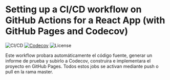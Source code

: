 # Setting up a CI/CD workflow on GitHub Actions for a React App (with GitHub Pages and Codecov)

![CI/CD](https://github.com/dyarleniber/react-workflow-gh-actions/workflows/CI/CD/badge.svg)
[![Codecov](https://img.shields.io/codecov/c/github/dyarleniber/react-workflow-gh-actions)](https://codecov.io/gh/dyarleniber/react-workflow-gh-actions)
![License](https://img.shields.io/github/license/dyarleniber/react-workflow-gh-actions)

Este workflow probara automáticamente el código fuente, generar un informe de prueba y subirlo a Codecov, construira e implementara el proyecto en GitHub Pages. Todos estos jobs se activan mediante push o pull en la rama master. 
